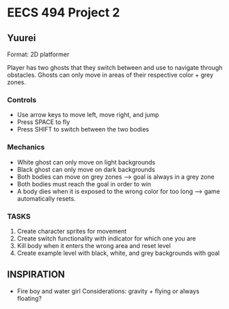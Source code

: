 # EECS 494 Project 2
## Yuurei
Format: 2D platformer

Player has two ghosts that they switch between and use to navigate through obstacles. Ghosts can only move in areas of their respective color + grey zones.
### Controls
- Use arrow keys to move left, move right, and jump
- Press SPACE to fly
- Press SHIFT to switch between the two bodies
### Mechanics
- White ghost can only move on light backgrounds
- Black ghost can only move on dark backgrounds
- Both bodies can move on grey zones --> goal is always in a grey zone
- Both bodies must reach the goal in order to win
- A body dies when it is exposed to the wrong color for too long --> game automatically resets.
### TASKS
1. Create character sprites for movement
2. Create switch functionality with indicator for which one you are
3. Kill body when it enters the wrong area and reset level
4. Create example level with black, white, and grey backgrounds with goal
## INSPIRATION
- Fire boy and water girl
Considerations: gravity + flying or always floating?